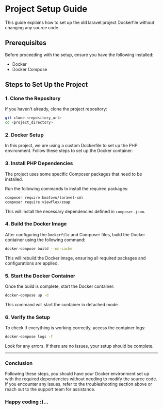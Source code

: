 # Project Setup Guide

This guide explains how to set up the old laravel project Dockerfile without changing any source code.

## Prerequisites

Before proceeding with the setup, ensure you have the following installed:

- Docker
- Docker Compose

## Steps to Set Up the Project

### 1. Clone the Repository

If you haven't already, clone the project repository:

```bash
git clone <repository_url>
cd <project_directory>
```

### 2. Docker Setup

In this project, we are using a custom Dockerfile to set up the PHP environment. Follow these steps to set up the Docker container:

### 3. Install PHP Dependencies

The project uses some specific Composer packages that need to be installed.

Run the following commands to install the required packages:

```bash
composer require bmatovu/laravel-xml
composer require viewflex/zoap
```

This will install the necessary dependencies defined in `composer.json`.

### 4. Build the Docker Image

After configuring the `Dockerfile` and Composer files, build the Docker container using the following command:

```bash
docker-compose build --no-cache
```

This will rebuild the Docker image, ensuring all required packages and configurations are applied.

### 5. Start the Docker Container

Once the build is complete, start the Docker container:

```bash
docker-compose up -d
```

This command will start the container in detached mode.

### 6. Verify the Setup

To check if everything is working correctly, access the container logs:

```bash
docker-compose logs -f
```

Look for any errors. If there are no issues, your setup should be complete.

---

### Conclusion

Following these steps, you should have your Docker environment set up with the required dependencies without needing to modify the source code. If you encounter any issues, refer to the troubleshooting section above or reach out to the support team for assistance.

### Happy coding :)...